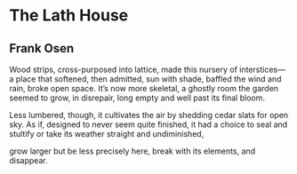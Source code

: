 # The Lath House
## Frank Osen
Wood strips, cross-purposed into lattice, made
this nursery of interstices—a place
that softened, then admitted, sun with shade,
baffled the wind and rain, broke open space.
It’s now more skeletal, a ghostly room
the garden seemed to grow, in disrepair,
long empty and well past its final bloom.

Less lumbered, though, it cultivates the air
by shedding cedar slats for open sky.
As if, designed to never seem quite finished,
it had a choice to seal and stultify
or take its weather straight and undiminished,

grow larger but be less precisely here,
break with its elements, and disappear.